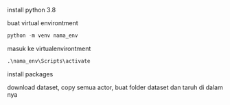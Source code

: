 install python 3.8

buat virtual environtment

```python
python -m venv nama_env
```
masuk ke virtualenvirontment
```python
.\nama_env\Scripts\activate
```
install packages

download dataset, copy semua actor, buat folder dataset dan taruh di dalam nya
